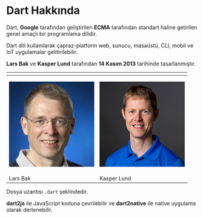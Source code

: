# Dart Hakkında

Dart, **Google** tarafından geliştirilen **ECMA** tarafından standart haline getirilen genel amaçlı bir programlama dilidir.

Dart dili kullanılarak çapraz-platform web, sunucu, masaüstü, CLI, mobil ve IoT uygulamalar gelitirilebilir.

**Lars Bak** ve **Kasper Lund** tarafından **14 Kasım 2013** tarihinde tasarlanmıştır.

<table>
  <thead>
    <tr>
      <th style="text-align:left"></th>
      <th style="text-align:left"></th>
    </tr>
  </thead>
  <tbody>
    <tr>
      <td style="text-align:left">
        <p></p>
        <p>
          <img src="../.gitbook/assets/small.jpg" alt="Lars Bak" />
        </p>
      </td>
      <td style="text-align:left">
        <p></p>
        <p>
          <img src="../.gitbook/assets/speakers_web4.jpg" alt/>
        </p>
      </td>
    </tr>
    <tr>
      <td style="text-align:left">Lars Bak</td>
      <td style="text-align:left">Kasper Lund</td>
    </tr>
  </tbody>
</table>

Dosya uzantısı `.dart` şeklindedir.

**dart2js** ile JavaScript koduna çevrilebilir ve **dart2native** ile native uygulama olarak derlenebilir.

